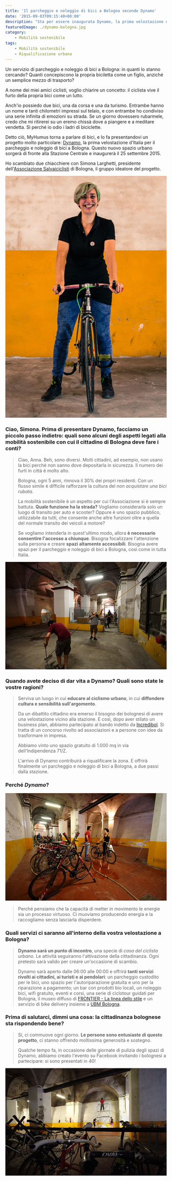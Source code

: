 ```yaml
---
title: 'Il parcheggio e noleggio di bici a Bologna secondo Dynamo'
date: '2015-09-03T09:15:40+00:00'
description: "Sta per essere inaugurata Dynamo, la prima velostazione d'Italia per il parcheggio e il noleggio di bici a Bologna."
featuredImage: ./dynamo-bologna.jpg
category:
    - Mobilità sostenibile
tags:
    - Mobilità sostenibile
    - Riqualificazione urbana
---
```


Un servizio di parcheggio e noleggio di bici a Bologna: in quanti lo stanno cercando?
Quanti concepiscono la propria biciletta come un figlio, anziché un semplice mezzo di trasporto?

A nome dei miei amici ciclisti, voglio chiarire un concetto: il ciclista vive il furto della propria bici come un lutto.

Anch'io possiedo due bici, una da corsa e una da turismo. Entrambe hanno un nome e tanti chilometri impressi sul telaio, e con entrambe ho condiviso una serie infinita di emozioni su strada. Se un giorno dovessero rubarmele, credo che mi ritirerei su un eremo chissà dove a piangere e a meditare vendetta. Sì perché io odio i ladri di biciclette.

Detto ciò, MyHumus torna a parlare di bici, e lo fa presentandovi un progetto molto particolare: [Dynamo](http://www.dynamo.bo.it), la prima velostazione d'Italia per il parcheggio e noleggio di bici a Bologna.
Questo nuovo spazio urbano sorgerà di fronte alla Stazione Centrale e inaugurerà il 25 settembre 2015.

Ho scambiato due chiacchiere con Simona Larghetti, presidente dell'[Associazione Salvaiciclisti](http://salvaiciclisti.bologna.it) di Bologna, il gruppo ideatore del progetto.

![Simona Larghetti (ph. Francesca Cervellati)](./simona.jpg)

### Ciao, Simona. Prima di presentare Dynamo, facciamo un piccolo passo indietro: quali sono alcuni degli aspetti legati alla mobilità sostenibile con cui il cittadino di Bologna deve fare i conti?

> Ciao, Anna. Beh, sono diversi. Molti cittadini, ad esempio, non usano la bici perché non sanno dove depositarla in sicurezza. Il numero dei furti in città è molto alto.
>
> Bologna, ogni 5 anni, rinnova il 30% dei propri residenti. Con un flusso simile è difficile rafforzare la cultura del _non acquistare una bici rubata_.
>
> La mobilità sostenibile è un aspetto per cui l'Associazione si è sempre battuta. **Quale funzione ha la strada?** Vogliamo considerarla solo un luogo di transito per auto e scooter? Oppure è uno spazio pubblico, utilizzabile da tutti, che consente anche altre funzioni oltre a quella del normale transito dei veicoli a motore?
>
> Se vogliamo intenderla in quest'ultimo modo, allora **è necessario consentire l'accesso a chiunque**. Bisogna focalizzare l'attenzione sulla persona e creare **spazi altamente accessibili**. Bisogna avere spazi per il parcheggio e noleggio di bici a Bologna, così come in tutta Italia.

![Lo spazio in cui sorgerà Dynamo (ph. Stefano Scheda)](./20-sab-03.jpg)

### Quando avete deciso di dar vita a Dynamo? Quali sono state le vostre ragioni?

> Serviva un luogo in cui **educare al ciclismo urbano**, in cui **diffondere cultura e sensibilità sull'argomento**.
>
> Da un dibattito cittadino era emerso il bisogno dei bolognesi di avere una velostazione vicino alla stazione. E così, dopo aver stilato un business plan, abbiamo partecipato al bando indetto da [Incredibol](http://www.incredibol.net). Si tratta di un concorso rivolto ad associazioni e a persone con idee da trasformare in impresa.
>
> Abbiamo vinto uno spazio gratuito di 1.000 mq in via dell'Indipendenza 71/Z.
>
> L'arrivo di Dynamo contribuirà a riqualificare la zona. E offrirà finalmente un parcheggio e noleggio di bici a Bologna, a due passi dalla stazione.

### Perché _Dynamo_?

![Lo spazio in cui sorgerà Dynamo (ph. Stefano Scheda)](./20-sab-02.jpg)

> Perché pensiamo che la capacità di metter in movimento le energie sia un processo virtuoso. Ci muoviamo producendo energia e la raccogliamo senza lasciarla disperdere.

### Quali servizi ci saranno all'interno della vostra velostazione a Bologna?

> **Dynamo sarà un punto di incontro**, una specie di _casa del ciclista urbano_. Le attività seguiranno l'attivazione della cittadinanza. Ogni pretesto sarà valido per creare un'occasione di scambio.
>
> Dynamo sarà aperto dalle 06:00 alle 00:00 e offrirà **tanti servizi rivolti ai cittadini, ai turisti e ai pendolari**: un parcheggio custodito per le bici, uno spazio per l'autoriparazione gratuita e uno per la riparazione a pagamento; un bar con prodotti bio locali, un noleggio bici, wifi gratuito, eventi e corsi, una serie di ciclotour guidati per Bologna, il museo diffuso di [FRONTIER - La linea dello stile](http://www.frontier.bo.it) e un servizio di bike delivery insieme a [UBM Bologna](http://www.ubmbologna.it).

### Prima di salutarci, dimmi una cosa: la cittadinanza bolognese sta rispondendo bene?

> Sì, ci commuove ogni giorno. **Le persone sono entusiaste di questo progetto**, ci stanno offrendo moltissima generosità e sostegno.
>
> Qualche tempo fa, in occasione delle giornate di pulizia degli spazi di Dynamo, abbiamo creato l'evento su Facebook invitando i bolognesi a partecipare: si sono presentati in 40!

![Lo spazio in cui sorgerà Dynamo (ph. Stefano Scheda)](./21-dom-06.jpg)
